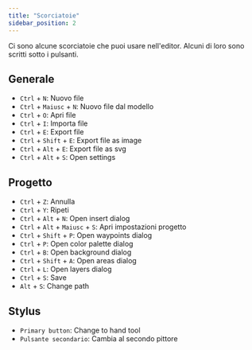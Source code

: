 ```yaml
---
title: "Scorciatoie"
sidebar_position: 2
---
```


Ci sono alcune scorciatoie che puoi usare nell'editor. Alcuni di loro sono scritti sotto i pulsanti.

## Generale

* `Ctrl` + `N`: Nuovo file
* `Ctrl` + `Maiusc` + `N`: Nuovo file dal modello
* `Ctrl` + `O`: Apri file
* `Ctrl` + `I`: Importa file
* `Ctrl` + `E`: Export file
* `Ctrl` + `Shift` + `E`: Export file as image
* `Ctrl` + `Alt` + `E`: Export file as svg
* `Ctrl` + `Alt` + `S`: Open settings

## Progetto

* `Ctrl` + `Z`: Annulla
* `Ctrl` + `Y`: Ripeti
* `Ctrl` + `Alt` + `N`: Open insert dialog
* `Ctrl` + `Alt` + `Maiusc` + `S`: Apri impostazioni progetto
* `Ctrl` + `Shift` + `P`: Open waypoints dialog
* `Ctrl` + `P`: Open color palette dialog
* `Ctrl` + `B`: Open background dialog
* `Ctrl` + `Shift` + `A`: Open areas dialog
* `Ctrl` + `L`: Open layers dialog
* `Ctrl` + `S`: Save
* `Alt` + `S`: Change path

## Stylus

* `Primary button`: Change to hand tool
* `Pulsante secondario`: Cambia al secondo pittore
